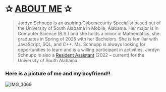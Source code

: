 # **✰ <ins>ABOUT ME</ins> ✰**
>Jordyn Schnupp is an aspiring Cybersecurity Specialist based out of the University of South Alabama in Mobile, Alabama. Her major is in Computer Science (B.S.) and she holds a minor in Mathematics, she graduates in Spring of 2025 with her Bachelors. She is familiar with JavaScript, SQL, and C++. Ms. Schnupp is always looking for opportunities to learn and is a willing participant in activities. Jordyn Schnupp is also a [Resident Assistant]( https://www.southalabama.edu/departments/housing/meetra.html#collapse55) (2022 – current) for the University of South Alabama. 

### Here is a picture of me and my boyfriend!!
![IMG_3069](https://github.com/clontz-fall-2023/jordyn-schnupp-personal/assets/143222728/18ff22fe-7b90-4da5-983f-415727075159)
